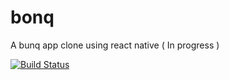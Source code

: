 # bonq
A bunq app clone using react native ( In progress )

[![Build Status](https://travis-ci.com/matiasmateu/bonq.svg?branch=master)](https://travis-ci.com/matiasmateu/bonq)
